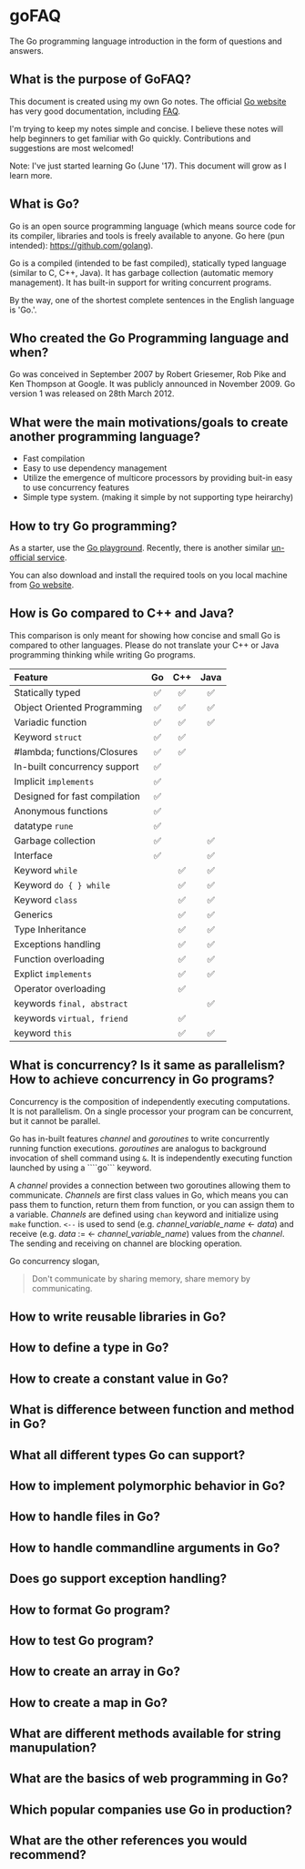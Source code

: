 # goFAQ
The Go programming language introduction in the form of questions and answers.

## What is the purpose of GoFAQ?

This document is created using my own Go notes. The official [Go website](https://golang.org/) has very good documentation, including [FAQ](https://golang.org/doc/faq).  

I'm trying to keep my notes simple and concise. I believe these notes will help beginners to get familiar with Go quickly. Contributions and suggestions are most welcomed!

Note: I've just started learning Go (June '17). This document will grow as I learn more.

## What is Go?

Go is an open source programming language (which means source code for its compiler, libraries and tools is freely available to anyone. Go here (pun intended): https://github.com/golang).  

Go is a compiled (intended to be fast compiled), statically typed language (similar to C, C++, Java). It has garbage collection (automatic memory management). It has built-in support for writing concurrent programs. 

By the way, one of the shortest complete sentences in the English language is 'Go.'.

## Who created the Go Programming language and when?

Go was conceived in September 2007 by Robert Griesemer, Rob Pike and Ken Thompson at Google. It was publicly announced in November 2009. Go version 1 was released on 28th March 2012.

## What were the main motivations/goals to create another programming language?
* Fast compilation
* Easy to use dependency management
* Utilize the emergence of multicore processors by providing buit-in easy to use concurrency features
* Simple type system. (making it simple by not supporting type heirarchy)

## How to try Go programming?

As a starter, use the [Go playground](https://play.golang.org/). Recently, there is another similar [un-official service](https://goplay.space/).

You can also download and install the required tools on you local machine from [Go website](https://golang.org/).

## How is Go compared to C++ and Java?

This comparison is only meant for showing how concise and small Go is compared to other languages. Please do not translate your C++ or Java programming thinking while writing Go programs. 

Feature                      | Go               | C++              | Java             |
:---                         |:---:             |:---:             |:---:             |
Statically typed             |:white_check_mark:|:white_check_mark:|:white_check_mark:|
Object Oriented Programming  |:white_check_mark:|:white_check_mark:|:white_check_mark:|
Variadic function            |:white_check_mark:|:white_check_mark:|:white_check_mark:|
Keyword ```struct```         |:white_check_mark:|:white_check_mark:|                  |
\#lambda; functions/Closures |:white_check_mark:|:white_check_mark:|                  |
In-built concurrency support |:white_check_mark:|                  |                  |
Implicit ```implements```    |:white_check_mark:|                  |                  |
Designed for fast compilation|:white_check_mark:|                  |                  |
Anonymous functions          |:white_check_mark:|                  |                  |
datatype ```rune```          |:white_check_mark:|                  |                  |
Garbage collection           |:white_check_mark:|                  |:white_check_mark:|
Interface                    |:white_check_mark:|                  |:white_check_mark:|
Keyword ```while```          |                  |:white_check_mark:|:white_check_mark:|
Keyword ```do { } while```   |                  |:white_check_mark:|:white_check_mark:|
Keyword ```class```          |                  |:white_check_mark:|:white_check_mark:|
Generics                     |                  |:white_check_mark:|:white_check_mark:|
Type Inheritance             |                  |:white_check_mark:|:white_check_mark:|
Exceptions handling          |                  |:white_check_mark:|:white_check_mark:|
Function overloading         |                  |:white_check_mark:|:white_check_mark:|
Explict ```implements```     |                  |:white_check_mark:|:white_check_mark:|
Operator overloading         |                  |:white_check_mark:|                  |
keywords ```final, abstract```|                 |                  |:white_check_mark:|
keywords ```virtual, friend```|                 |:white_check_mark:|                  |
keyword ```this```           |                  |:white_check_mark:|:white_check_mark:| 

## What is concurrency? Is it same as parallelism? How to achieve concurrency in Go programs? 

Concurrency is the composition of independently executing computations. It is not parallelism. On a single processor your program can be concurrent, but it cannot be parallel.  

Go has in-built features _channel_ and _goroutines_ to write concurrently running function executions. _goroutines_ are analogus to background invocation of shell command using ```&```. It is independently executing function launched by using a ````go``` keyword.

A _channel_ provides a connection between two goroutines allowing them to communicate. _Channels_ are first class values in Go, which means you can pass them to function, return them from function, or you can assign them to a variable. _Channels_ are defined using ```chan``` keyword and initialize using ```make``` function. ```<--``` is used to send (e.g. _channel_variable_name_ <- _data_) and receive (e.g. _data_ := <- _channel_variable_name_) values from the _channel_. The sending and receiving on channel are blocking operation. 

Go concurrency slogan,
> Don't communicate by sharing memory, share memory by communicating.

## How to write reusable libraries in Go?

## How to define a type in Go?

## How to create a constant value in Go?

## What is difference between function and method in Go?

## What all different types Go can support?

## How to implement polymorphic behavior in Go?

## How to handle files in Go?

## How to handle commandline arguments in Go?

## Does go support exception handling?

## How to format Go program?

## How to test Go program?

## How to create an array in Go?

## How to create a map in Go?

## What are different methods available for string manupulation?

## What are the basics of web programming in Go?

## Which popular companies use Go in production?

## What are the other references you would recommend?



